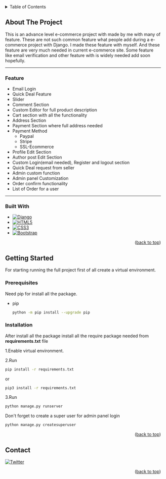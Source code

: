 
<details>
  <summary>Table of Contents</summary>
  <ol>
    <li>
      <a href="#about-the-project">About The Project</a>
      <ul>
        <li><a href="#built-with">Built With</a></li>
        <li><a href="#feature">Feature</a></li>
      </ul>
    </li>
    <li>
      <a href="#getting-started">Getting Started</a>
      <ul>
        <li><a href="#prerequisites">Prerequisites</a></li>
        <li><a href="#installation">Installation</a></li>
      </ul>
    </li>
    <li><a href="#contact">Contact</a></li>

  </ol>
</details>




## About The Project

<!--[![Product Name Screen Shot][product-screenshot]](https://example.com) -->

This is an advance level e-commerce project with made by me with many of feature.
These are not such common feature what people add during a e-commerce project with Django.
I made these feature with myself. And these feature are very much needed in current e-commerce site.
Some feature like email verification and other feature with is widely needed add soon hopefully.



***
### Feature

* Email Login
* Quick Deal Feature
* Slider
* Comment Section
* Custom Editor for full product description
* Cart section with all the functionality
* Address Section
* Payment Section where full address needed
* Payment Method
  * Paypal
  * Stripe
  * SSL-Ecommerce
* Profile Edit Section
* Author post Edit Section
* Custom Login(email needed), Register and logout section
* Quick Deal request from seller
* Admin custom function
* Admin panel Customization
* Order confirm functionality
* List of Order for a user 

***
### Built With



* [![Django][djangoproject.com]][django-url]
* [![HTML5][html.com]][html-url]
* [![CSS3][css]][css-url]
* [![Bootstrap][Bootstrap.com]][Bootstrap-url]


<p align="right">(<a href="#readme-top">back to top</a>)</p>



<!-- GETTING STARTED -->
## Getting Started

For starting running the full project first of all create a virtual environment.

### Prerequisites

Need pip for install all the package.
* pip
  ```sh
  python -m pip install --upgrade pip
  ```

### Installation

After install all the package install all the require package needed from **requirements.txt** file

1.Enable virtual environment.

2.Run
   ```sh
   pip install -r requirements.txt
   ```
   or
   ```sh
   pip3 install -r requirements.txt
   ```

3.Run
  ```sh
python manage.py runserver
   ```


Don't forget to create a super user for admin panel login
```sh
python manage.py createsuperuser
```


<p align="right">(<a href="#readme-top">back to top</a>)</p>








<!-- CONTACT -->
## Contact

[![Twitter][twitter.com]][twitter-url]



<p align="right">(<a href="#readme-top">back to top</a>)</p>






<!-- MARKDOWN LINKS & IMAGES -->

[html.com]:https://img.shields.io/static/v1?style=for-the-badge&message=HTML5&color=E34F26&logo=HTML5&logoColor=FFFFFF&label=
[html-url]:https://html.com

[css]:https://img.shields.io/static/v1?style=for-the-badge&message=CSS3&color=1572B6&logo=CSS3&logoColor=FFFFFF&label=
[css-url]:https://www.w3.org/Style/CSS/Overview.en.html

[djangoproject.com]:https://img.shields.io/static/v1?style=for-the-badge&message=Django&color=092E20&logo=Django&logoColor=FFFFFF&label=
[django-url]:https://www.djangoproject.com/

[Bootstrap.com]: https://img.shields.io/badge/Bootstrap-563D7C?style=for-the-badge&logo=bootstrap&logoColor=white
[Bootstrap-url]: https://getbootstrap.com


[twitter.com]:https://img.shields.io/static/v1?style=for-the-badge&message=Twitter&color=1DA1F2&logo=Twitter&logoColor=FFFFFF&label=
[twitter-url]:https://twitter.com/asad16official
